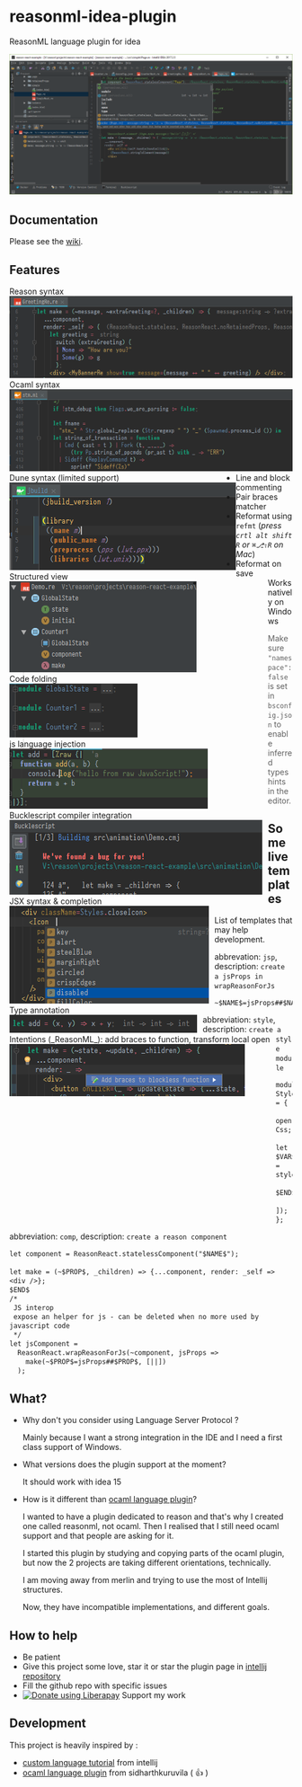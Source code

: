 # reasonml-idea-plugin
ReasonML language plugin for idea

![screenshot](screenshot.png)

## Documentation

Please see the [wiki](../../wiki).

## Features

<div style="float:left">
    <div>Reason&nbsp;syntax</div><img src="docs/syntax-reason.png"/>
</div>
<div style="float:left">
    <div>Ocaml&nbsp;syntax</div><img src="docs/syntax-ocaml.png"/>
</div>
<div style="float:left">
    <div>Dune&nbsp;syntax (limited support)</div><img src="docs/syntax-dune.png"/>
</div>
<span style="float:left;margin-right:10px"><div>Structured view</div><img src="docs/structure.png"/></span>
<div style="float:left;margin-right:10px"><div>Code folding</div><img src="docs/folding.png"/></div>
<div style="float:left;margin-right:10px"><div>js language injection</div><img src="docs/lang-inject.png"/></div>
<div style="float:left;margin-right:10px"><div>Bucklescript compiler integration</div><img src="docs/bsb.png"/></div>
<div style="float:left;margin-right:10px"><div>JSX syntax & completion</div><img src="docs/jsx.png"/></div>
<div style="float:left;margin-right:10px"><div>Type annotation</div><img src="docs/type.png"/></div>
<div style="float:left;margin-right:10px"><div>Intentions (_ReasonML_): add braces to function, transform local open</div><img src="docs/intention.png"/></div>


- Line and block commenting 
- Pair braces matcher
- Reformat using `refmt` (_press `crtl alt shift R` or `⌘⎇⇧R` on Mac_)
- Reformat on save
- Works natively on Windows

> Make sure `"namespace": false` is set in `bsconfig.json` to enable inferred types hints in the editor.

## Some live templates

List of templates that may help development.

abbrevation: `jsp`, description: `create a jsProps in wrapReasonForJs`
```
~$NAME$=jsProps##$NAME$,$END$
```

abbreviation: `style`, description: `create a style module`
```
module Styles = {
    open Css;
    let $VAR$ = style([
        $END$
    ]);
};
```

abbreviation: `comp`, description: `create a reason component`
```
let component = ReasonReact.statelessComponent("$NAME$");

let make = (~$PROP$, _children) => {...component, render: _self => <div />};
$END$
/*
 JS interop
 expose an helper for js - can be deleted when no more used by javascript code
 */
let jsComponent =
  ReasonReact.wrapReasonForJs(~component, jsProps =>
    make(~$PROP$=jsProps##$PROP$, [||])
  );
```

## What?

- Why don't you consider using Language Server Protocol ?

  Mainly because I want a strong integration in the IDE and I need a first class support of Windows.

- What versions does the plugin support at the moment?

  It should work with idea 15

- How is it different than [ocaml language plugin](https://github.com/sidharthkuruvila/ocaml-ide)?

  I wanted to have a plugin dedicated to reason and that's why I created one called reasonml, not ocaml.
  Then I realised that I still need ocaml support and that people are asking for it.
    
  I started this plugin by studying and copying parts of the ocaml plugin, but now the 2 projects are taking different orientations, technically.
    
  I am moving away from merlin and trying to use the most of Intellij structures.
    
  Now, they have incompatible implementations, and different goals. 

## How to help

- Be patient
- Give this project some love, star it or star the plugin page in [intellij repository](https://plugins.jetbrains.com/plugin/9440-reasonml-language-plugin)
- Fill the github repo with specific issues
- <a href="https://liberapay.com/hgiraud/donate"><img alt="Donate using Liberapay" src="https://liberapay.com/assets/widgets/donate.svg"></a> Support my work

## Development

This project is heavily inspired by :
- [custom language tutorial](http://www.jetbrains.org/intellij/sdk/docs/tutorials/custom_language_support_tutorial.html) from intellij
- [ocaml language plugin](https://github.com/sidharthkuruvila/ocaml-ide) from sidharthkuruvila ( :+1: )
